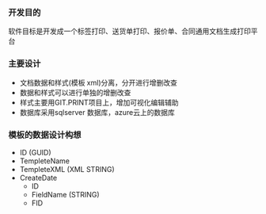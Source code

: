 ### 开发目的
软件目标是开发成一个标签打印、送货单打印、报价单、合同通用文档生成打印平台

### 主要设计

- 文档数据和样式(模板 xml)分离，分开进行增删改查
- 数据和样式可以进行单独的增删改查
- 样式主要用GIT.PRINT项目上，增加可视化编辑辅助
- 数据库采用sqlserver 数据库，azure云上的数据库

### 模板的数据设计构想
- ID (GUID)
- TempleteName
- TempleteXML (XML STRING)
- CreateDate
    - ID
    - FieldName (STRING)
    - FID
